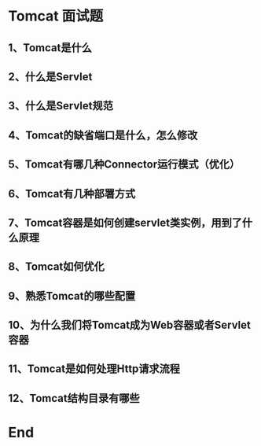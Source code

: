 # Tomcat 面试题

## 1、Tomcat是什么

## 2、什么是Servlet

## 3、什么是Servlet规范

## 4、Tomcat的缺省端口是什么，怎么修改

## 5、Tomcat有哪几种Connector运行模式（优化）

## 6、Tomcat有几种部署方式

## 7、Tomcat容器是如何创建servlet类实例，用到了什么原理

## 8、Tomcat如何优化

## 9、熟悉Tomcat的哪些配置

## 10、为什么我们将Tomcat成为Web容器或者Servlet容器

## 11、Tomcat是如何处理Http请求流程

## 12、Tomcat结构目录有哪些

# End